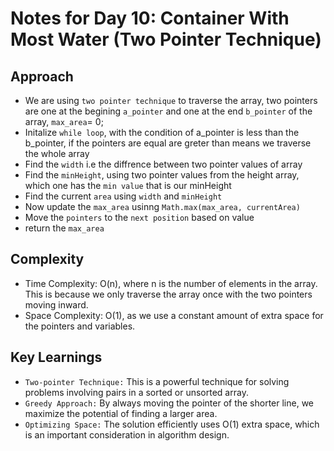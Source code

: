 # Notes for Day 10: Container With Most Water (Two Pointer Technique)

## Approach

- We are using `two pointer technique` to traverse the array, two pointers are one at the begining `a_pointer` and one at the end `b_pointer` of the array, `max_area`= 0;
- Initalize `while loop`, with the condition of a_pointer is less than the b_pointer, if the pointers are equal are greter than means we traverse the whole array
- Find the `width` i.e the diffrence between two pointer values of array
- Find the `minHeight`, using two pointer values from the height array, which one has the `min value` that is our minHeight
- Find the current `area` using `width` and `minHeight`
- Now update the `max_area` usinng `Math.max(max_area, currentArea)`
- Move the `pointers` to the `next position` based on value
- return the `max_area`


## Complexity
- Time Complexity: O(n), where n is the number of elements in the array. This is because we only traverse the array once with the two pointers moving inward.
- Space Complexity: O(1), as we use a constant amount of extra space for the pointers and variables.

## Key Learnings

- `Two-pointer Technique:` This is a powerful technique for solving problems involving pairs in a sorted or unsorted array.
- `Greedy Approach:` By always moving the pointer of the shorter line, we maximize the potential of finding a larger area.
- `Optimizing Space:` The solution efficiently uses O(1) extra space, which is an important consideration in algorithm design.
